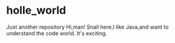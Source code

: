 # holle_world
Just another repository
Hi,man!
Snail here,I like Java,and want to understand the code world.
It's exciting.

